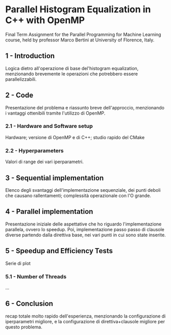 # Parallel Histogram Equalization in C++ with OpenMP

Final Term Assignment for the Parallel Programming for Machine Learning course, held by professor Marco Bertini at University of Florence, Italy.

## 1 - Introduction
Logica dietro all'operazione di base del'histogram equalization, menzionando brevemente le operazioni che potrebbero essere parallelizzabili.

## 2 - Code
Presentazione del problema e riassunto breve dell'approccio, menzionando i vantaggi ottenibili tramite l'utilizzo di OpenMP.

### 2.1 - Hardware and Software setup
Hardware; versione di OpenMP e di C++; studio rapido del CMake

### 2.2 - Hyperparameters
Valori di range dei vari iperparametri.

## 3 - Sequential implementation
Elenco degli svantaggi dell'implementazione sequenziale, dei punti deboli che causano rallentamenti; complessità operazionale con l'O grande.

## 4 - Parallel implementation
Presentazione iniziale delle aspettative che ho riguardo l'implementazione parallela, ovvero lo speedup.
Poi, implementazione passo passo di clausole diverse partendo dalla direttiva base, nei vari punti in cui sono state inserite.

## 5 - Speedup and Efficiency Tests
Serie di plot

### 5.1 - Number of Threads

...

## 6 - Conclusion
recap totale molto rapido dell'esperienza, menzionando la configurazione di iperparametri migliore, e la configurazione di direttiva+clausole migliore per questo problema.
